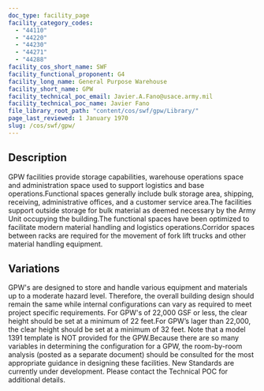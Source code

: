 ```yaml
---
doc_type: facility_page
facility_category_codes:
  - "44110"
  - "44220"
  - "44230"
  - "44271"
  - "44288"
facility_cos_short_name: SWF
facility_functional_proponent: G4
facility_long_name: General Purpose Warehouse
facility_short_name: GPW
facility_technical_poc_email: Javier.A.Fano@usace.army.mil
facility_technical_poc_name: Javier Fano
file_library_root_path: "content/cos/swf/gpw/Library/"
page_last_reviewed: 1 January 1970
slug: /cos/swf/gpw/
---
```


## Description

GPW facilities provide storage capabilities, warehouse operations space and administration space used to support logistics and base operations.Functional spaces generally include bulk storage area, shipping, receiving, administrative offices, and a customer service area.The facilities support outside storage for bulk material as deemed necessary by the Army Unit occupying the building.The functional spaces have been optimized to facilitate modern material handling and logistics operations.Corridor spaces between racks are required for the movement of fork lift trucks and other material handling equipment.

## Variations

GPW's are designed to store and handle various equipment and materials up to a moderate hazard level. Therefore, the overall building design should remain the same while internal configurations can vary as required to meet project specific requirements. For GPW's of 22,000 GSF or less, the clear height should be set at a minimum of 22 feet.For GPW’s lager than 22,000, the clear height should be set at a minimum of 32 feet.
Note that a model 1391 template is NOT provided for the GPW.Because there are so many variables in determining the configuration for a GPW, the room-by-room analysis (posted as a separate document) should be consulted for the most appropriate guidance in designing these facilities.
New Standards are currently under development. Please contact the Technical POC for additional details.
